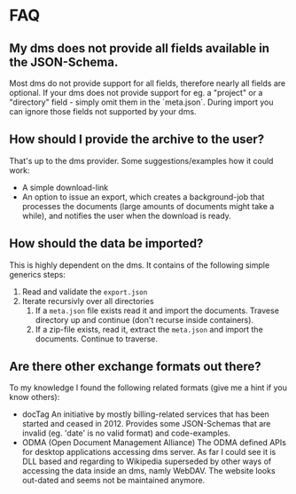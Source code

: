 # FAQ

## My dms does not provide all fields available in the JSON-Schema.
Most dms do not provide support for all fields, therefore nearly all fields are optional. If your dms does not provide support for eg. a "project" or a "directory" field - simply omit them in the ´meta.json`. During import you can ignore those fields not supported by your dms.

## How should I provide the archive to the user?
That's up to the dms provider. Some suggestions/examples how it could work:
* A simple download-link
* An option to  issue an export, which creates a background-job that processes the documents (large amounts of documents might take a while), and notifies the user when the download is ready.

## How should the data be imported?
This is highly dependent on the dms. It contains of the following simple generics steps:

1. Read and validate the `export.json`
2. Iterate recursivly over all directories
    1. If a `meta.json` file exists read it and import the documents. Travese directory up and continue (don't recurse inside containers).
    2. If a zip-file exists, read it, extract the `meta.json` and import the documents. Continue to traverse.

## Are there other exchange formats out there?
To my knowledge I found the following related formats (give me a hint if you know others):
* docTag
An initiative by mostly billing-related services that has been started and ceased in 2012. Provides some JSON-Schemas that are invalid (eg. 'date' is no valid format) and code-examples.
* ODMA (Open Document Management Alliance)
The ODMA defined APIs for desktop applications accessing dms server. As far I could see it is DLL based and regarding to Wikipedia superseded by other ways of accessing the data inside an dms, namly WebDAV. The website looks out-dated and seems not be maintained anymore.

